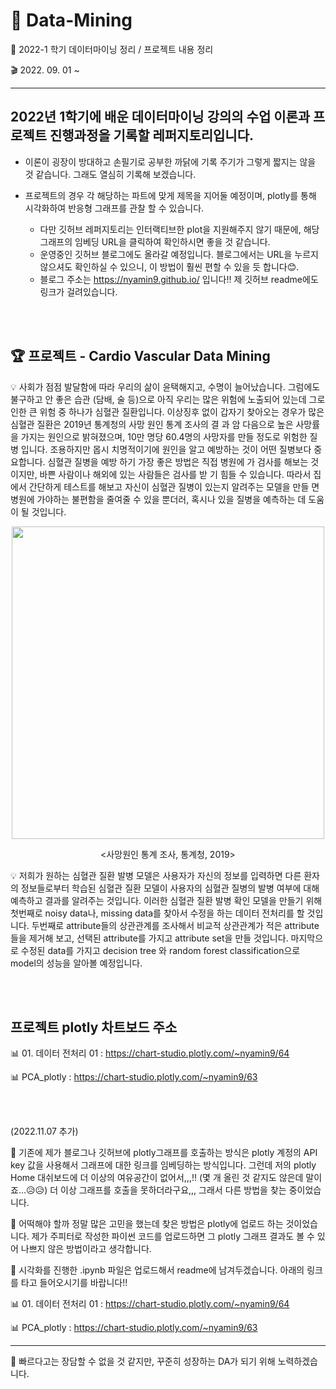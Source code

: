 # 🐍 Data-Mining  

🐣 2022-1 학기 데이터마이닝 정리 / 프로젝트 내용 정리  

🎬 2022. 09. 01 ~  

***  

## 2022년 1학기에 배운 데이터마이닝 강의의 수업 이론과 프로젝트 진행과정을 기록할 레퍼지토리입니다.  

- 이론이 굉장이 방대하고 손필기로 공부한 까닭에 기록 주기가 그렇게 짧지는 않을 것 같습니다. 그래도 열심히 기록해 보겠습니다.<br>  
  
  
- 프로젝트의 경우 각 해당하는 파트에 맞게 제목을 지어둘 예정이며, plotly를 통해 시각화하여 반응형 그래프를 관찰 할 수 있습니다.
  - 다만 깃허브 레퍼지토리는 인터랙티브한 plot을 지원해주지 않기 때문에, 해당 그래프의 임베딩 URL을 클릭하여 확인하시면 좋을 것 같습니다.
  - 운영중인 깃허브 블로그에도 올라갈 예정입니다. 블로그에서는 URL을 누르지 않으셔도 확인하실 수 있으니, 이 방법이 훨씬 편할 수 있을 듯 합니다😊.
  - 블로그 주소는 https://nyamin9.github.io/ 입니다!! 제 깃허브 readme에도 링크가 걸려있습니다.  
    
<br>  
<br>  

## 🏆 프로젝트 - Cardio Vascular Data Mining  

💡 사회가 점점 발달함에 따라 우리의 삶이 윤택해지고, 수명이 늘어났습니다. 그럼에도 불구하고 안 좋은 습관
(담배, 술 등)으로 아직 우리는 많은 위험에 노출되어 있는데 그로 인한 큰 위험 중 하나가 심혈관 질환입니다.
이상징후 없이 갑자기 찾아오는 경우가 많은 심혈관 질환은 2019년 통계청의 사망 원인 통계 조사의 결
과 암 다음으로 높은 사망률을 가지는 원인으로 밝혀졌으며, 10만 명당 60.4명의 사망자를 만들 정도로 위험한 질병
입니다. 조용하지만 몹시 치명적이기에 원인을 알고 예방하는 것이 어떤 질병보다 중요합니다. 심혈관 질병을 예방
하기 가장 좋은 방법은 직접 병원에 가 검사를 해보는 것이지만, 바쁜 사람이나 해외에 있는 사람들은 검사를 받
기 힘들 수 있습니다. 따라서 집에서 간단하게 테스트를 해보고 자신이 심혈관 질병이 있는지 알려주는 모델을 만들
면 병원에 가야하는 불편함을 줄여줄 수 있을 뿐더러, 혹시나 있을 질병을 예측하는 데 도움이 될 것입니다.<br>  

<p align="center"><img src="https://user-images.githubusercontent.com/65170165/200470962-f08bc143-a80a-48f8-ab25-7766920fc2d1.jpg" width="500" /></p>  

<p align="center"><사망원인 통계 조사, 통계청, 2019></p>    
  
💡 저희가 원하는 심혈관 질환 발병 모델은 사용자가 자신의 정보를 입력하면 다른 환자의 정보들로부터 학습된
심혈관 질환 모델이 사용자의 심혈관 질병의 발병 여부에 대해 예측하고 결과를 알려주는 것입니다. 이러한 심혈관 질환 발병 확인 모델을 만들기 위해 첫번째로 noisy data나, missing data를 찾아서 수정을 하는 데이터 전처리를 할 것입니다. 두번째로 attribute들의 상관관계를 조사해서 비교적 상관관계가 적은 attribute들을 제거해 보고, 선택된 attribute를 가지고 attribute set을 만들 것입니다. 마지막으로 수정된 data를 가지고 decision 
tree 와 random forest classification으로 model의 성능을 알아볼 예정입니다.  
  
<br>  
<br>  
  
  
## 프로젝트 plotly 차트보드 주소  
  
📊 01. 데이터 전처리 01 : https://chart-studio.plotly.com/~nyamin9/64  

📊 PCA_plotly : https://chart-studio.plotly.com/~nyamin9/63  
  
<br>  
<br>  

(2022.11.07 추가)  
  

📌 기존에 제가 블로그나 깃허브에 plotly그래프를 호출하는 방식은 plotly 계정의 API key 값을 사용해서 그래프에 대한 링크를 임베딩하는 방식입니다. 그런데 저의 plotly Home 대쉬보드에 더 이상의 여유공간이 없어서,,,!! (몇 개 올린 것 같지도 않은데 말이죠...😥😥) 더 이상 그래프를 호출을 못하더라구요,,, 그래서 다른 방법을 찾는 중이었습니다.<br>  

📌 어떡해야 할까 정말 많은 고민을 했는데 찾은 방법은 plotly에 업로드 하는 것이었습니다. 제가 주피터로 작성한 파이썬 코드를 업로드하면 그 plotly 그래프 결과도 볼 수 있어 나쁘지 않은 방법이라고 생각합니다.<br>  

📌 시각화를 진행한 .ipynb 파일은 업로드해서 readme에 남겨두겠습니다. 아래의 링크를 타고 들어오시기를 바랍니다!!<br>  


📊 01. 데이터 전처리 01 : https://chart-studio.plotly.com/~nyamin9/64  

📊 PCA_plotly : https://chart-studio.plotly.com/~nyamin9/63


***  

🚩 빠르다고는 장담할 수 없을 것 같지만, 꾸준히 성장하는 DA가 되기 위해 노력하겠습니다.   
